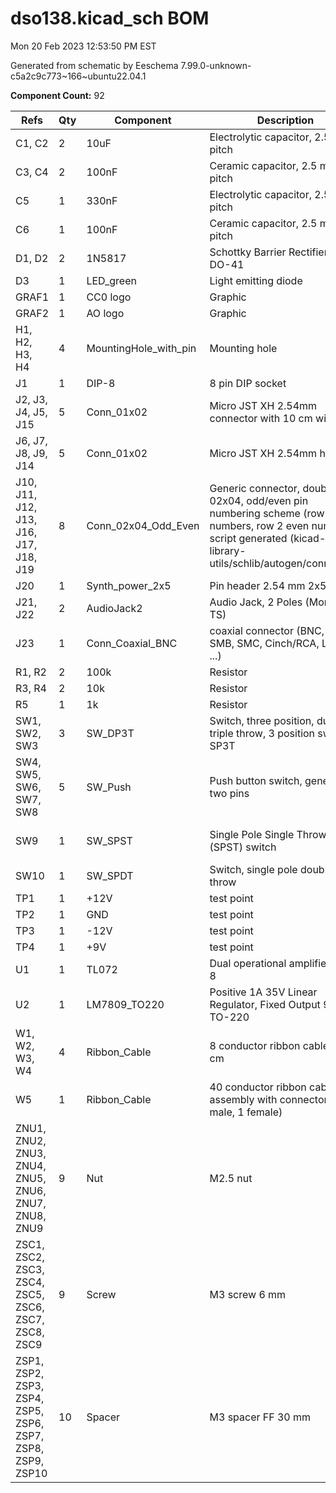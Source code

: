 # dso138.kicad_sch BOM

Mon 20 Feb 2023 12:53:50 PM EST

Generated from schematic by Eeschema 7.99.0-unknown-c5a2c9c773~166~ubuntu22.04.1

**Component Count:** 92

| Refs | Qty | Component | Description | Manufacturer | Part | Vendor | SKU |
| ----- | --- | ---- | ----------- | ---- | ---- | ---- | ---- |
| C1, C2 | 2 | 10uF | Electrolytic capacitor, 2.5 mm pitch |  |  | Tayda | A-4349 |
| C3, C4 | 2 | 100nF | Ceramic capacitor, 2.5 mm pitch |  |  | Tayda | A-553 |
| C5 | 1 | 330nF | Electrolytic capacitor, 2.5 mm pitch |  |  | Tayda | A-319 |
| C6 | 1 | 100nF | Ceramic capacitor, 2.5 mm pitch |  |  | Tayda | A-962 |
| D1, D2 | 2 | 1N5817 | Schottky Barrier Rectifier Diode, DO-41 |  |  | Tayda | A-159 |
| D3 | 1 | LED_green | Light emitting diode |  |  | Tayda | A-1553 |
| GRAF1 | 1 | CC0 logo | Graphic |  |  |  |  |
| GRAF2 | 1 | AO logo | Graphic |  |  |  |  |
| H1, H2, H3, H4 | 4 | MountingHole_with_pin | Mounting hole |  |  |  |  |
| J1 | 1 | DIP-8 | 8 pin DIP socket |  |  |  |  |
| J2, J3, J4, J5, J15 | 5 | Conn_01x02 | Micro JST XH 2.54mm connector with 10 cm wires |  |  | eBay |  |
| J6, J7, J8, J9, J14 | 5 | Conn_01x02 | Micro JST XH 2.54mm header |  |  | eBay |  |
| J10, J11, J12, J13, J16, J17, J18, J19 | 8 | Conn_02x04_Odd_Even | Generic connector, double row, 02x04, odd/even pin numbering scheme (row 1 odd numbers, row 2 even numbers), script generated (kicad-library-utils/schlib/autogen/connector/) |  |  |  |  |
| J20 | 1 | Synth_power_2x5 | Pin header 2.54 mm 2x5 |  |  | Tayda | A-2939 |
| J21, J22 | 2 | AudioJack2 | Audio Jack, 2 Poles (Mono / TS) |  |  | Tayda | A-1121 |
| J23 | 1 | Conn_Coaxial_BNC | coaxial connector (BNC, SMA, SMB, SMC, Cinch/RCA, LEMO, ...) |  |  |  |  |
| R1, R2 | 2 | 100k | Resistor |  |  | Tayda |  |
| R3, R4 | 2 | 10k | Resistor |  |  | Tayda |  |
| R5 | 1 | 1k | Resistor |  |  | Tayda |  |
| SW1, SW2, SW3 | 3 | SW_DP3T | Switch, three position, dual pole triple throw, 3 position switch, SP3T | C&K | OS203012MU5QP1‎ | Digi-Key | CKN9554-ND |
| SW4, SW5, SW6, SW7, SW8 | 5 | SW_Push | Push button switch, generic, two pins |  |  | Tayda | A-3487 |
| SW9 | 1 | SW_SPST | Single Pole Single Throw (SPST) switch |  |  | Tayda | A-3186 (SPDT, use as SPST) |
| SW10 | 1 | SW_SPDT | Switch, single pole double throw |  |  | Tayda | A-3186 |
| TP1 | 1 | +12V | test point |  |  |  |  |
| TP2 | 1 | GND | test point |  |  |  |  |
| TP3 | 1 | -12V | test point |  |  |  |  |
| TP4 | 1 | +9V | test point |  |  |  |  |
| U1 | 1 | TL072 | Dual operational amplifier, DIP-8 |  |  | Tayda | A-037 |
| U2 | 1 | LM7809_TO220 | Positive 1A 35V Linear Regulator, Fixed Output 9V, TO-220 |  |  |  |  |
| W1, W2, W3, W4 | 4 | Ribbon_Cable | 8 conductor ribbon cable ~ 20 cm |  |  | Tayda | A-4935 |
| W5 | 1 | Ribbon_Cable | 40 conductor ribbon cable assembly with connectors (1 male, 1 female) |  |  | Digi-Key | 1528-4823-ND |
| ZNU1, ZNU2, ZNU3, ZNU4, ZNU5, ZNU6, ZNU7, ZNU8, ZNU9 | 9 | Nut | M2.5 nut |  |  |  |  |
| ZSC1, ZSC2, ZSC3, ZSC4, ZSC5, ZSC6, ZSC7, ZSC8, ZSC9 | 9 | Screw | Μ3 screw 6 mm |  |  |  |  |
| ZSP1, ZSP2, ZSP3, ZSP4, ZSP5, ZSP6, ZSP7, ZSP8, ZSP9, ZSP10 | 10 | Spacer | M3 spacer FF 30 mm |  |  |  |  |
    
